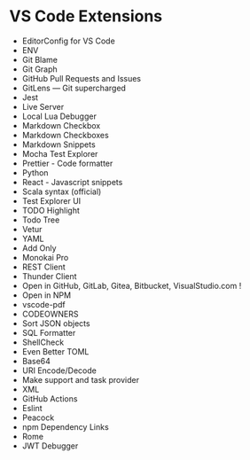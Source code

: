 # VS Code Extensions

- EditorConfig for VS Code
- ENV
- Git Blame
- Git Graph
- GitHub Pull Requests and Issues
- GitLens — Git supercharged
- Jest
- Live Server
- Local Lua Debugger
- Markdown Checkbox
- Markdown Checkboxes
- Markdown Snippets
- Mocha Test Explorer
- Prettier - Code formatter
- Python
- React - Javascript snippets
- Scala syntax (official)
- Test Explorer UI
- TODO Highlight
- Todo Tree
- Vetur
- YAML
- Add Only
- Monokai Pro
- REST Client
- Thunder Client
- Open in GitHub, GitLab, Gitea, Bitbucket, VisualStudio.com !
- Open in NPM
- vscode-pdf
- CODEOWNERS
- Sort JSON objects
- SQL Formatter
- ShellCheck
- Even Better TOML
- Base64
- URI Encode/Decode
- Make support and task provider
- XML
- GitHub Actions
- Eslint
- Peacock
- npm Dependency Links
- Rome
- JWT Debugger
